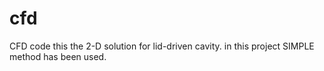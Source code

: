 # cfd
CFD code
this the 2-D solution for lid-driven cavity. 
in this project SIMPLE method has been used.
